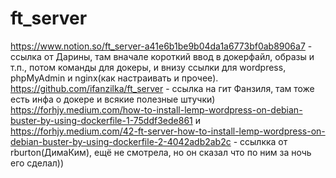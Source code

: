 # ft_server
https://www.notion.so/ft_server-a41e6b1be9b04da1a6773bf0ab8906a7 - ссылка от Дарины, там вначале короткий ввод в докерфайл, образы и т.п., потом команды для докеры, и внизу ссылки для wordpress, phpMyAdmin и nginx(как настраивать и прочее).
https://github.com/ifanzilka/ft_server - ссылка на гит Фанзиля, там тоже есть инфа о докере и всякие полезные штучки)
https://forhjy.medium.com/how-to-install-lemp-wordpress-on-debian-buster-by-using-dockerfile-1-75ddf3ede861 и https://forhjy.medium.com/42-ft-server-how-to-install-lemp-wordpress-on-debian-buster-by-using-dockerfile-2-4042adb2ab2c - ссылкка от rburton(ДимаКим), ещё не смотрела, но он сказал что по ним за ночь его сделал))
